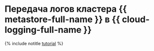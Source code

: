 # Передача логов кластера {{ metastore-full-name }} в {{ cloud-logging-full-name }}

{% include notitle [tutorial](../../_tutorials/dataplatform/metastore-logging.md) %}
